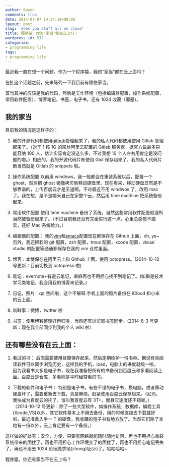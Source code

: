 ```yaml
---
author: 0owen
comments: true
date: 2014-07-07 14:24:18+00:00
layout: post
slug: 'does you stuff all on cloud'
title: 程序猿：你的"家当"都在云上吗？
wordpress_id: 532
categories:
- programming life
tags:
- programming life
---
```


最近我一直在想一个问题，作为一个程序猿，我的“家当”都在云上面吗？

在扯这个话题之前，先来陈列一下我目前有哪些家当。

首当其冲的应该是我的代码，然后是工作环境（包括编辑器配置，操作系统配置，常用软件配置），博客笔记，书签，电子书，还有 1024 收藏（邪恶）。

## 我的家当

目前我的情况是这样子的：

<!-- more -->

  1. 我的开源代码都使用[github](https://github.com/andyque)管理起来了，我的私人代码都使用使用 Gitlab 管理起来了。（对于 1 核 1G 的屌丝阿里云配置的 Gitlab 服务器，据官方说最多只能容纳 100 人，估计实际肯定没这么多，不过我想 10 个人左右用肯定是没问题的啦。）相应的，我的开源代码片断使用 Gist 保存起来了，我的私人代码片断当然就是 Gitlab 的 snippets 啦。

  2. 操作系统配置
以前用 windows，我一般都会在重装系统以后，配置一个 ghost，然后把 ghost 镜像拷贝到移动硬盘里。现在看来，移动硬盘显然是不够靠谱的，上传百度云才是王道啊。不过最近不用 windwos 了，改用 mac 了。我在想，是不是哪天自己在家整个云，然后用 time machine 把系统备份起来。

  3. 常用软件配置
使用 time machine 备份了系统，自然这些常用软件配置就理所当然被备份起来了。（不过目前我还没有完全实行这一点，心里总感觉不踏实，还好 Mac 系统给力。）

  4. 编辑器的配置： 我的[vim](https://github.com/andyque/dotfiles)和[emacs](https://github.com/andyque/emacs.d)配置现在都保存在 Github 上面，oh, ye~
另外，我还把我的 git 配置，zsh 配置，tmux 配置，xcode 配置，visual studio 的配置等通通都保存在我的 vim 仓库里面。

  5. 博客：本博保存在阿里云上和 Github 上面，使用 octopress。(2014-10-12 号更新：目前切换到 octopress 啦)

  6. 笔记：evernote+有道云笔记，麻麻再也不用担心找不到笔记了。(如果是技术学习类笔记，我会用我的博客来记录。)

  7. 日记，照片：qq 空间啦，这个不解释.手机上面的照片备份在 iCloud 和小米的云上面。

  8. 新鲜事：微博，twitter 啦

  9. 书签：使用博客整理好再归类，当然还有浏览器书签同步。(2014-8-3 号更新：现在我全部同步到我的个人 wiki 啦）

## 还有哪些没有在云上面：

1. 看过的书： 后面需要使用豆瓣保存起来，然后定期维护一份书单。据说有些阅读软件可以同步浏览历史，这样我的手机，ipad，电脑上的进度就统一啦。
因为我看书大多是电子书，现在我准备把所有的书备份到百度云和多看阅读上面。百度云是仓库，多看则是平时经常看的书。

2. 下载的软件和电子书： 特别是电子书，有些不错的电子书，换电脑，或者移动硬盘坏了，需要重新去下载，真是麻烦。赶紧使用百度云保存起来。（尼玛，我快成为百度云的托了，谁叫我百度云有 3T+，而且它速度还不错呢。）（2014-10-12 号更新：除了一些大型软件，如操作系统，数据库，编程工具(Xcode,VS)以外，其它软件基本上不用去备份，用的时候直接去下载就好啦。最近准备入手一 T 的硬盘，我收藏的电子书有地方放了。当然它们除了本地有一份以外，云上肯定要有一个备份。）

这样做的好处有：安全，方便，只要有网络就能随时随地访问，再也不用担心重装系统带来的困扰了，再也不用担心工作环境变了的困扰了，再也不用担心笔记丢失了，再也不用去 1024 论坛跪求地(zhong)址(zi)了。哈哈哈哈~

程序猿，你还有家当不在云上吗？
